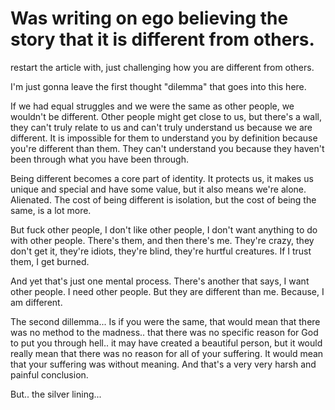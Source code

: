 # Was writing on ego believing the story that it is different from others.
restart the article with, just challenging how you are different from others. 



I'm just gonna leave the first thought "dilemma" that goes into this here.

If we had equal struggles and we were the same as other people, we wouldn't be different.
Other people might get close to us, but there's a wall, they can't truly relate to us and can't truly understand us because we are different. It is impossible for them to understand you by definition because you're different than them.
They can't understand you because they haven't been through what you have been through.

Being different becomes a core part of identity. It protects us, it makes us unique and special and have some value, but it also means we're alone. Alienated.
The cost of being different is isolation, but the cost of being the same, is a lot more.

But fuck other people, I don't like other people, I don't want anything to do with other people. There's them, and then there's me. They're crazy, they don't get it, they're idiots, they're blind, they're hurtful creatures. If I trust them, I get burned.

And yet that's just one mental process. There's another that says, I want other people. I need other people.
But they are different than me. Because, I am different.

The second dillemma... Is if you were the same, that would mean that there was no method to the madness.. that there was no specific reason for God to put you through hell.. it may have created a beautiful person, but it would really mean that there was no reason for all of your suffering. It would mean that your suffering was without meaning.
And that's a very very harsh and painful conclusion.

But.. the silver lining...
